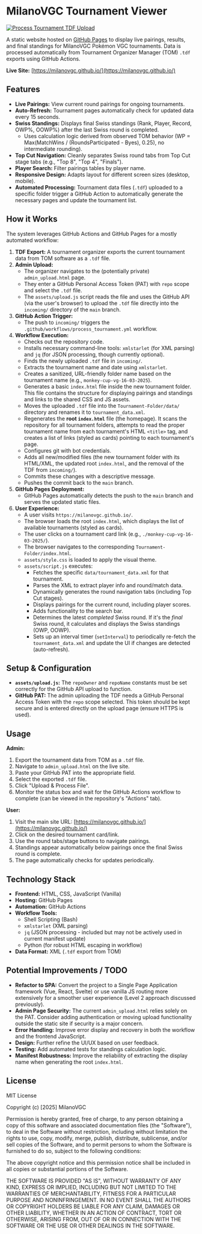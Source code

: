 # MilanoVGC Tournament Viewer

[![Process Tournament TDF Upload](https://github.com/MilanoVGC/milanovgc.github.io/actions/workflows/process_tournament.yml/badge.svg)](https://github.com/MilanoVGC/milanovgc.github.io/actions/workflows/process_tournament.yml)

A static website hosted on [GitHub Pages](https://pages.github.com/) to display live pairings, results, and final standings for MilanoVGC Pokémon VGC tournaments. Data is processed automatically from Tournament Organizer Manager (TOM) `.tdf` exports using GitHub Actions.

**Live Site:** [https://milanovgc.github.io/](https://milanovgc.github.io/)

## Features

*   **Live Pairings:** View current round pairings for ongoing tournaments.
*   **Auto-Refresh:** Tournament pages automatically check for updated data every 15 seconds.
*   **Swiss Standings:** Displays final Swiss standings (Rank, Player, Record, OWP%, OOWP%) after the last Swiss round is completed.
    *   Uses calculation logic derived from observed TOM behavior (WP = Max(MatchWins / (RoundsParticipated - Byes), 0.25), no intermediate rounding).
*   **Top Cut Navigation:** Cleanly separates Swiss round tabs from Top Cut stage tabs (e.g., "Top 8", "Top 4", "Finals").
*   **Player Search:** Filter pairings tables by player name.
*   **Responsive Design:** Adapts layout for different screen sizes (desktop, mobile).
*   **Automated Processing:** Tournament data files (`.tdf`) uploaded to a specific folder trigger a GitHub Action to automatically generate the necessary pages and update the tournament list.

## How it Works

The system leverages GitHub Actions and GitHub Pages for a mostly automated workflow:

1.  **TDF Export:** A tournament organizer exports the current tournament data from TOM software as a `.tdf` file.
2.  **Admin Upload:**
    *   The organizer navigates to the (potentially private) `admin_upload.html` page.
    *   They enter a GitHub Personal Access Token (PAT) with `repo` scope and select the `.tdf` file.
    *   The `assets/upload.js` script reads the file and uses the GitHub API (via the user's browser) to upload the `.tdf` file directly into the `incoming/` directory of the `main` branch.
3.  **GitHub Action Trigger:**
    *   The push to `incoming/` triggers the `.github/workflows/process_tournament.yml` workflow.
4.  **Workflow Execution:**
    *   Checks out the repository code.
    *   Installs necessary command-line tools: `xmlstarlet` (for XML parsing) and `jq` (for JSON processing, though currently optional).
    *   Finds the newly uploaded `.tdf` file in `incoming/`.
    *   Extracts the tournament name and date using `xmlstarlet`.
    *   Creates a sanitized, URL-friendly folder name based on the tournament name (e.g., `monkey-cup-vg-16-03-2025`).
    *   Generates a basic `index.html` file inside the new tournament folder. This file contains the structure for displaying pairings and standings and links to the shared CSS and JS assets.
    *   Moves the uploaded `.tdf` file into the `Tournament-Folder/data/` directory and renames it to `tournament_data.xml`.
    *   Regenerates the **root `index.html`** file (the homepage). It scans the repository for all tournament folders, attempts to read the proper tournament name from each tournament's HTML `<title>` tag, and creates a list of links (styled as cards) pointing to each tournament's page.
    *   Configures git with bot credentials.
    *   Adds all new/modified files (the new tournament folder with its HTML/XML, the updated root `index.html`, and the removal of the TDF from `incoming/`).
    *   Commits these changes with a descriptive message.
    *   Pushes the commit back to the `main` branch.
5.  **GitHub Pages Deployment:**
    *   GitHub Pages automatically detects the push to the `main` branch and serves the updated static files.
6.  **User Experience:**
    *   A user visits `https://milanovgc.github.io/`.
    *   The browser loads the root `index.html`, which displays the list of available tournaments (styled as cards).
    *   The user clicks on a tournament card link (e.g., `./monkey-cup-vg-16-03-2025/`).
    *   The browser navigates to the corresponding `Tournament-Folder/index.html`.
    *   `assets/style.css` is loaded to apply the visual theme.
    *   `assets/script.js` executes:
        *   Fetches the specific `data/tournament_data.xml` for that tournament.
        *   Parses the XML to extract player info and round/match data.
        *   Dynamically generates the round navigation tabs (including Top Cut stages).
        *   Displays pairings for the current round, including player scores.
        *   Adds functionality to the search bar.
        *   Determines the latest *completed* Swiss round. If it's the *final* Swiss round, it calculates and displays the Swiss standings (OWP, OOWP).
        *   Sets up an interval timer (`setInterval`) to periodically re-fetch the `tournament_data.xml` and update the UI if changes are detected (auto-refresh).

## Setup & Configuration

*   **`assets/upload.js`:** The `repoOwner` and `repoName` constants must be set correctly for the GitHub API upload to function.
*   **GitHub PAT:** The admin uploading the TDF needs a GitHub Personal Access Token with the `repo` scope selected. This token should be kept secure and is entered directly on the upload page (ensure HTTPS is used).

## Usage

**Admin:**

1.  Export the tournament data from TOM as a `.tdf` file.
2.  Navigate to `admin_upload.html` on the live site.
3.  Paste your GitHub PAT into the appropriate field.
4.  Select the exported `.tdf` file.
5.  Click "Upload & Process File".
6.  Monitor the status box and wait for the GitHub Actions workflow to complete (can be viewed in the repository's "Actions" tab).

**User:**

1.  Visit the main site URL: [https://milanovgc.github.io/](https://milanovgc.github.io/)
2.  Click on the desired tournament card/link.
3.  Use the round tabs/stage buttons to navigate pairings.
4.  Standings appear automatically below pairings once the final Swiss round is complete.
5.  The page automatically checks for updates periodically.

## Technology Stack

*   **Frontend:** HTML, CSS, JavaScript (Vanilla)
*   **Hosting:** GitHub Pages
*   **Automation:** GitHub Actions
*   **Workflow Tools:**
    *   Shell Scripting (Bash)
    *   `xmlstarlet` (XML parsing)
    *   `jq` (JSON processing - included but may not be actively used in current manifest update)
    *   Python (for robust HTML escaping in workflow)
*   **Data Format:** XML (`.tdf` export from TOM)

## Potential Improvements / TODO

*   **Refactor to SPA:** Convert the project to a Single Page Application framework (Vue, React, Svelte) or use vanilla JS routing more extensively for a smoother user experience (Level 2 approach discussed previously).
*   **Admin Page Security:** The current `admin_upload.html` relies solely on the PAT. Consider adding authentication or moving upload functionality outside the static site if security is a major concern.
*   **Error Handling:** Improve error display and recovery in both the workflow and the frontend JavaScript.
*   **Design:** Further refine the UI/UX based on user feedback.
*   **Testing:** Add automated tests for standings calculation logic.
*   **Manifest Robustness:** Improve the reliability of extracting the display name when generating the root `index.html`.

## License

MIT License

Copyright (c) [2025] MilanoVGC

Permission is hereby granted, free of charge, to any person obtaining a copy
of this software and associated documentation files (the "Software"), to deal
in the Software without restriction, including without limitation the rights
to use, copy, modify, merge, publish, distribute, sublicense, and/or sell
copies of the Software, and to permit persons to whom the Software is
furnished to do so, subject to the following conditions:

The above copyright notice and this permission notice shall be included in all
copies or substantial portions of the Software.

THE SOFTWARE IS PROVIDED "AS IS", WITHOUT WARRANTY OF ANY KIND, EXPRESS OR
IMPLIED, INCLUDING BUT NOT LIMITED TO THE WARRANTIES OF MERCHANTABILITY,
FITNESS FOR A PARTICULAR PURPOSE AND NONINFRINGEMENT. IN NO EVENT SHALL THE
AUTHORS OR COPYRIGHT HOLDERS BE LIABLE FOR ANY CLAIM, DAMAGES OR OTHER
LIABILITY, WHETHER IN AN ACTION OF CONTRACT, TORT OR OTHERWISE, ARISING FROM,
OUT OF OR IN CONNECTION WITH THE SOFTWARE OR THE USE OR OTHER DEALINGS IN THE
SOFTWARE.

